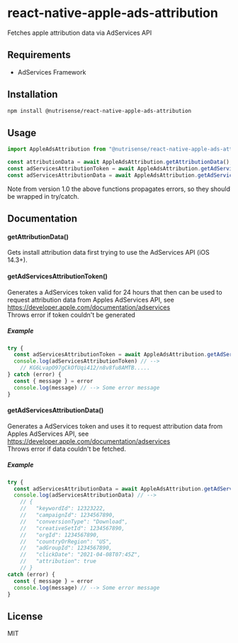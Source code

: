 # react-native-apple-ads-attribution

Fetches apple attribution data via AdServices API

## Requirements
- AdServices Framework

## Installation

```sh
npm install @nutrisense/react-native-apple-ads-attribution
```

## Usage

```js
import AppleAdsAttribution from "@nutrisense/react-native-apple-ads-attribution";

const attributionData = await AppleAdsAttribution.getAttributionData();
const adServicesAttributionToken = await AppleAdsAttribution.getAdServicesAttributionToken();
const adServicesAttributionData = await AppleAdsAttribution.getAdServicesAttributionData();
```
Note from version 1.0 the above functions propagates errors, so they should be wrapped in try/catch.

## Documentation

#### getAttributionData()
Gets install attribution data first trying to use the AdServices API (iOS 14.3+).  

#### getAdServicesAttributionToken()
Generates a AdServices token valid for 24 hours that then can be used to request attribution data from Apples AdServices API, see https://developer.apple.com/documentation/adservices  
Throws error if token couldn't be generated

##### Example
```javascript
try {
  const adServicesAttributionToken = await AppleAdsAttribution.getAdServicesAttributionToken()
  console.log(adServicesAttributionToken) // -->
    // KG6LvapO97gCkOfUqi412/n8v8fu8AMTB.....
} catch (error) {
  const { message } = error
  console.log(message) // --> Some error message
}
```

#### getAdServicesAttributionData()
Generates a AdServices token and uses it to request attribution data from Apples AdServices API, see https://developer.apple.com/documentation/adservices  
Throws error if data couldn't be fetched.

##### Example
```javascript
try {
  const adServicesAttributionData = await AppleAdsAttribution.getAdServicesAttributionData()
  console.log(adServicesAttributionData) // -->
    // {
    //   "keywordId": 12323222,
    //   "campaignId": 1234567890,
    //   "conversionType": "Download",
    //   "creativeSetId": 1234567890,
    //   "orgId": 1234567890,
    //   "countryOrRegion": "US",
    //   "adGroupId": 1234567890,
    //   "clickDate": "2021-04-08T07:45Z",
    //   "attribution": true
    // }
catch (error) {
  const { message } = error
  console.log(message) // --> Some error message
}
```

## License

MIT
